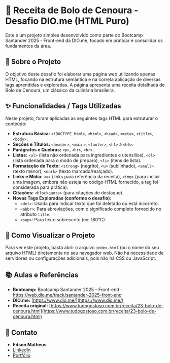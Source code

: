 # 🥕 Receita de Bolo de Cenoura - Desafio DIO.me (HTML Puro)

Este é um projeto simples desenvolvido como parte do Bootcamp Santander 2025 - Front-end da DIO.me, focado em praticar e consolidar os fundamentos da área.

## 🌟 Sobre o Projeto

O objetivo deste desafio foi elaborar uma página web utilizando apenas HTML, focando na estrutura semântica e na correta aplicação de diversas tags aprendidas e exploradas. A página apresenta uma receita detalhada de Bolo de Cenoura, um clássico da culinária brasileira.

## ✨ Funcionalidades / Tags Utilizadas

Neste projeto, foram aplicadas as seguintes tags HTML para estruturar o conteúdo:

* **Estrutura Básica:** `<!DOCTYPE html>`, `<html>`, `<head>`, `<meta>`, `<title>`, `<body>`.
* **Seções e Títulos:** `<header>`, `<main>`, `<footer>`, `<h1>` a `<h6>`.
* **Parágrafos e Quebras:** `<p>`, `<hr>`, `<br>`.
* **Listas:** `<ul>` (lista não ordenada para ingredientes e utensílios), `<ol>` (lista ordenada para o modo de preparo), `<li>` (itens de lista).
* **Formatação de Texto:** `<strong>` (negrito), `<u>` (sublinhado), `<small>` (texto menor), `<mark>` (texto marcado/realçado).
* **Links e Mídia:** `<a>` (links para referência da receita), `<img>` (para incluir uma imagem, embora não esteja no código HTML fornecido, a tag foi considerada para prática).
* **Citações:** `<blockquote>` (para citações de destaque).
* **Novas Tags Exploradas (conforme o desafio):**
    * `<del>`: Usada para indicar texto que foi deletado ou está incorreto.
    * `<abbr>`: Para abreviações, com o significado completo fornecido no atributo `title`.
    * `<sup>`: Para texto sobrescrito (ex: 180°C).

## 🚀 Como Visualizar o Projeto

Para ver este projeto, basta abrir o arquivo `index.html` (ou o nome do seu arquivo HTML) diretamente no seu navegador web. Não há necessidade de servidores ou configurações adicionais, pois não há CSS ou JavaScript.

## 📚 Aulas e Referências

* **Bootcamp:** Bootcamp Santander 2025 - Front-end - https://web.dio.me/track/santander-2025-front-end
* **DIO.me:** [https://www.dio.me/](https://www.dio.me/)
* **Receita original:** [https://www.tudogostoso.com.br/receita/23-bolo-de-cenoura.html](https://www.tudogostoso.com.br/receita/23-bolo-de-cenoura.html)

## 📧 Contato

* **Edson Matheus**
* [LinkedIn](https://www.linkedin.com/in/edson-matheus-b5a0171ba/)
* [Portfólio](https://ed-matheus-portfolio.vercel.app/)